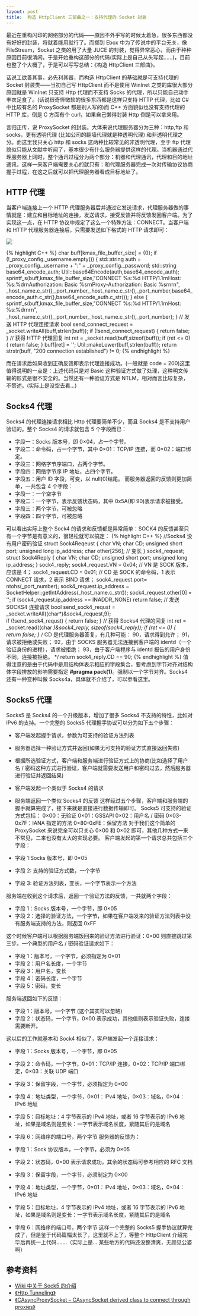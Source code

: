 ```yaml
---
layout: post
title:  构造 HttpClient 三部曲之一：支持代理的 Socket 封装
---
```



最近在重构闪印的网络部分的代码——原因不外乎写的时候太着急，很多东西都没有好好的封装，将就着能用就行了。而挪到 Ebox 中为了传说中的平台无关，像 FileStream，Socket 之类的用了大量 JUCE 的封装，觉得异常恶心，而由于种种原因目前很清闲，于是开始重构这部分的代码(实际上是自己从头写起……)，目前也整了个大概了，于是可以写写总结：《构造 HttpClient 三部曲》。

话说工欲善其事，必先利其器，而构造 HttpClient 的基础就是可支持代理的 Socket 封装类——当初自己写 HttpClient 而不是使用 WinInet 之类的库很大部分原因就是 WinInet 只支持 Http 代理而不支持 Socks 的代理，所以只能自己动手丰衣足食了。(话说很奇怪微软的很多东西都是这样只支持 HTTP 代理，比如 C# 中比较有名的 ProxySocket 都是别人写的)而 C++ 方面貌似也没有支持代理的 HTTP 库，倒是 C 方面有个 curl，如果自己懒得封装 Http 倒是可以拿来用。

言归正传，说 ProxySocket 的封装。大体来说代理服务器分为三种：http,ftp 和 socks，更有透明代理 (比如公司的翻墙代理就是种透明代理) 和非透明代理之分。而这里我只关心 http 和 socks 这两种比较常见的非透明代理，至于 ftp 代理貌似只能从文献中听闻了，基本很少有什么服务器提供这样的代理。当机器通过代理服务器上网时，整个通讯过程分为两个部分：机器和代理通讯，代理和目的地址通讯，这样一来客户端需要关心的就只有：和代理服务器完成一次对传输协议协商握手过程，在这之后就可以把代理服务器看成目标地址了。


## HTTP 代理


当客户端连接上一个 HTTP 代理服务器后并通过它发送请求，代理服务器做的事情就是：建立和目标地址的连接，发送请求，接受反馈并将反馈发回客户端。为了实现这一点，在 HTTP 协议中规定了这么一个特殊方法：CONNECT。当客户端和 HTTP 代理服务器连接后，只需要发送如下格式的 HTTP 请求即可：

![][1]


{% highlight C++ %}
char buff[kmax_file_buffer_size] = {0};
if (!_proxy_config._username.empty())
{
	std::string auth = _proxy_config._username + ":" + _proxy_config._password;
	std::string base64_encode_auth;
	Util::base64Encode(auth,base64_encode_auth);
	sprintf_s(buff,kmax_file_buffer_size,"CONNECT %s:%d HTTP/1.1rnHost: %s:%drnAuthorization: Basic %srnProxy-Authorization: Basic %srnrn",
	_host_name.c_str(),_port_number,_host_name.c_str(),_port_number,base64_encode_auth.c_str(),base64_encode_auth.c_str());
}
else
{
	sprintf_s(buff,kmax_file_buffer_size,"CONNECT %s:%d HTTP/1.1rnHost: %s:%drnrn",
	_host_name.c_str(),_port_number,_host_name.c_str(),_port_number);
}
// 发送 HTTP 代理连接请求
bool send_connect_request = _socket.writeAll(buff,strlen(buff));
if (!send_connect_request)
{
	return false;
}
// 获得 HTTP 代理回复
int ret = _socket.read(buff,sizeof(buff));
if (ret <= 0)
{
	return false;
}
buff[ret] = '';
Util::makeLower(buff,strlen(buff));
return strstr(buff, "200 connection established") != 0;
{% endhighlight %}


而在请求后如果收到正确反馈即表示代理连接成功。(一般就是 code = 200)这里值得说明的一点是：上述代码只是对 Basic 这种验证方式做了处理，这种明文传输的形式是很不安全的。当然还有一种验证方式是 NTLM，相对而言比较复杂，不赘述。(实际上是没空去看…)

## Socks4 代理

Socks4 的代理连接请求相比 Http 代理要简单不少，而且 Socks4 是不支持用户验证的。整个 Socks4 的请求就包含 5 个字段而已：

* 字段一：Socks 版本号，即 0×04，占一个字节。
* 字段二：命令码，占一个字节，其中 0×01：TCP/IP 连接，而 0×02：端口绑定。
* 字段三：网络字节序端口，占两个字节。
* 字段四：网络字节序 IP 地址，占四个字节。
* 字段五：用户 ID 字段，可变，以 null(0)结尾。
而服务器返回的反馈则更加简单，一共包含 4 个字段：
* 字段一：一个空字节
* 字段二：一个字节，表示反馈状态码，其中 0x5A(即 90)表示请求被接受。
* 字段三：两个字节，可被忽略
* 字段四：四个字节，可被忽略

可以看出实际上整个 Sock4 的请求和反馈都是异常简单：SOCK4 的反馈甚至只有一个字节是有意义的，很轻松就可以搞定：
{% highlight C++ %}
//Socks4 没有用户密码验证
struct Sock4Reqeust
{
	char VN;
	char CD;
	unsigned short port;
	unsigned long ip_address;
	char other[256]; // 变长
} sock4_request;
struct Sock4Reply
{
	char VN;
	char CD;
	unsigned short port;
	unsigned long ip_address;
} sock4_reply;
sock4_request.VN = 0x04; // VN 是 SOCK 版本，应该是 4；
sock4_request.CD = 0x01; // CD 是 SOCK 的命令码，1 表示 CONNECT 请求，2 表示 BIND 请求；
sock4_request.port= ntohs(_port_number);
sock4_request.ip_address = SocketHelper::getIntAddress(_host_name.c_str());
sock4_request.other[0] = '';
if (sock4_request.ip_address == INADDR_NONE)
return false;
// 发送 SOCKS4 连接请求
bool send_sock4_requst =  _socket.writeAll((char*)&sock4_request,9);          
if (!send_sock4_requst)
{
	return false;
}
// 获得 Socks4 代理的回复
int ret = _socket.read((char *)&sock4_reply, sizeof(sock4_reply));
if (ret <= 0)
{          
	return false;
}
/*
CD 是代理服务器答复，有几种可能：
90，请求得到允许；
91，请求被拒绝或失败；
92，由于 SOCKS 服务器无法连接到客户端的 identd（一个验证身份的进程），请求被拒绝；
93，由于客户端程序与 identd 报告的用户身份不同，连接被拒绝。
*/
return sock4_reply.CD == 90;
{% endhighlight %}
值得注意的是由于代码中是用结构体表示相应的字段集合，要考虑到字节对齐对结构体字段排放的影响需要指定 **#pragma pack(1)**。强制以一个字节对齐。Socks4 还有一种变种叫做 Socks4a，具体就不介绍了，可以参看这里。


## Socks5 代理


Socks5 是 Socks4 的一个升级版本，增加了很多 Socks4 不支持的特性，比如对 IPv6 的支持。一个完整的 Socks5 代理握手协议可以分为如下五个步骤：

* 客户端发起握手请求，参数为可支持的验证方法列表 
* 服务器选择一种验证方式并返回(如果无可支持的验证方式直接返回失败)
* 根据所选验证方式，客户端和服务端进行验证方式上的协商(比如选择了用户名 / 密码这种方式进行验证，客户端就需要发送用户和密码过去，然后服务器进行验证并返回结果)
* 客户端发起一个类似于 Socks4 的请求
* 服务端返回一个类似 Socks4 的反馈
这样经过五个步骤，客户端和服务端的握手就算完成了，接下来就是直接进行数据传输即可。
       Socks5 可支持的验证方式包括：
       0×00：无验证
       0×01：GSSAPI
       0×02：用户名 / 密码
       0×03-0x7F：IANA 指定的方法
       0×80-0xFE：保留方法
对于我们这个简单的 ProxySocket 来说完全可以只关心 0×00 和 0×02 即可，其他几种方式一来不常见，二来也没有太大的实现必要。
客户端发起的第一个请求总共包括三个字段：

* 字段 1:Socks 版本号，即 0×05
* 字段 2: 支持的验证方式数，一个字节
* 字段 3: 验证方法列表，变长，一个字节表示一个方法

服务端在收到这个请求后，返回一个验证方法的反馈，一共就两个字段：

* 字段 1：Socks 版本号，一个字节，即 0×05
* 字段 2：选择的验证方法，一个字节，如果在客户端发来的验证方法列表中没有服务端支持的方法，则返回 0xFF

这个时候客户端可以根据服务端饭回来的验证方法进行验证：0×00 则直接跳过第三步。一个典型的用户名 / 密码验证请求如下：

* 字段 1：版本号，一个字节，必须指定为 0×01
* 字段 2：用户名长度，一个字节
* 字段 3：用户名，变长
* 字段 4：密码长度，一个字节
* 字段 5：密码，变长

服务端返回如下的反馈：

* 字段 1：版本号，一个字节 (这个其实可以忽略)
* 字段 2：状态码，一个字节，0×00 表示成功，其他值则表示验证失败，连接需要断开。

这以后的工作就基本和 Sock4 相似了，客户端发起一个连接请求：

* 字段 1：Socks 版本号，一个字节，即 0×05
* 字段 2：命令码，一个字节，0×01：TCP/IP 连接，0×02：TCP/IP 端口绑定，0×03：关联 UDP 端口
* 字段 3：保留字段，一个字节，必须指定为 0×00
* 字段 4：地址类型，一个字节，0×01：IPv4 地址，0×03：域名，0×04：IPv6 地址
* 字段 5：目标地址：4 字节表示的 IPv4 地址，或者 16 字节表示的 IPv6 地址，如果是域名则是变长：一字节表示域名长度，紧随其后的是域名
* 字段 6：网络序的端口号，两个字节
服务器的反馈为：

* 字段 1：Sock 协议版本，一个字节，必须为 0×05
* 字段 2：状态码，0×00 表示请求成功，其余的状态码可参考相应的 RFC 文档
* 字段 3：保留字段，一个字节，必须制定为 0×00
* 字段 4：地址类型，一个字节，0×01：IPv4 地址，0×03：域名，0×04：IPv6 地址
* 字段 5：目标地址，4 字节表示的 IPv4 地址，或者 16 字节表示的 IPv6 地址，如果是域名则是变长：一字节表示域名长度，紧随其后的是域名
* 字段 6：网络序的端口号，两个字节
这样一个完整的 Socks5 握手协议就算完成了，但是鉴于代码篇幅太长了，这里就不上了，等整个 HttpClient 介绍完毕后再统一上代码…….（实际上是… 某些地方的代码还没整清爽，无颜见公婆啊）


## 参考资料

* [Wiki 中关于 Sock5 的介绍][2]
* [《Http Tunneling》][3]
* [《CAsyncProxySocket – CAsyncSocket derived class to connect through proxies》][4]

[1]:/images/http_proxy.jpg
[2]:http://en.wikipedia.org/wiki/SOCKS
[3]:http://www.codeproject.com/KB/IP/httptunneling.aspx
[4]:http://www.codeproject.com/KB/IP/casyncproxysocket.aspx



